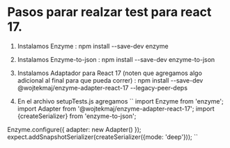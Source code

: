 
# Pasos parar realzar test para react 17.

1. Instalamos Enzyme : npm install --save-dev enzyme

2. Instalamos Enzyme-to-json : npm install --save-dev enzyme-to-json

3. Instalamos Adaptador para React 17 (noten que agregamos algo adicional al final para que pueda correr) : npm install --save-dev @wojtekmaj/enzyme-adapter-react-17 --legacy-peer-deps

4. En el archivo setupTests.js agregamos
``
import Enzyme from 'enzyme';
import Adapter from '@wojtekmaj/enzyme-adapter-react-17';
import {createSerializer} from 'enzyme-to-json';
 
Enzyme.configure({ adapter: new Adapter() });
expect.addSnapshotSerializer(createSerializer({mode: 'deep'}));
``